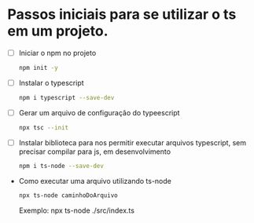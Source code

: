 # Passos iniciais para se utilizar o ts em um projeto.

- [ ] Iniciar o npm no projeto
    ```bash
    npm init -y
    ```
- [ ] Instalar o typescript 
    ```bash
    npm i typescript --save-dev
    ```
- [ ] Gerar um arquivo de configuração do typeescript
    ```bash
    npx tsc --init
    ```
- [ ] Instalar biblioteca para nos permitir executar arquivos typescript, sem precisar compilar para js, em desenvolvimento
    ```bash
    npm i ts-node --save-dev
    ```
- Como executar uma arquivo utilizando ts-node
    ```bash
    npx ts-node caminhoDoArquivo
    ```
    Exemplo: npx ts-node ./src/index.ts